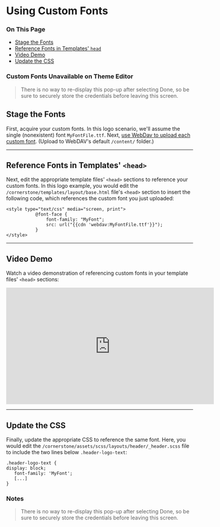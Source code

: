 <h1>Using Custom Fonts</h1>

<div class="otp" id="no-index">
	<h3> On This Page </h3>
	<ul>
    <li><a href="#using-custom-fonts_stage-the-fonts">Stage the Fonts</a></li>
    <li><a href="#using-custom-fonts_reference-fonts">Reference Fonts in Templates' <code>head</code></a></li>
    <li><a href="#using-custom-fonts_video-demo">Video Demo</a></li>
    <li><a href="#using-custom-fonts_update-the-css">Update the CSS</a></li>
	</ul>
</div>


<div class="HubBlock--callout">
<div class="CalloutBlock--warning">
<div class="HubBlock-content">
    
<!-- theme: warning -->

### Custom Fonts Unavailable on Theme Editor
> There is no way to re-display this pop-up after selecting Done, so be sure to securely store the credentials before leaving this screen.

</div>
</div>
</div>

<a href='#using-custom-fonts_stage-the-fonts' aria-hidden='true' class='block-anchor'  id='using-custom-fonts_stage-the-fonts'><i aria-hidden='true' class='linkify icon'></i></a>

## Stage the Fonts

First, acquire your custom fonts. In this logo scenario, we'll assume the single (nonexistent) font `MyFontFile.ttf`.
Next, [use WebDav to upload each custom font](). (Upload to WebDAV's default `/content/` folder.)


---

<a href='#using-custom-fonts_reference-fonts' aria-hidden='true' class='block-anchor'  id='using-custom-fonts_reference-fonts'><i aria-hidden='true' class='linkify icon'></i></a>

## Reference Fonts in Templates' `<head>`

Next, edit the appropriate template files' `<head>` sections to reference your custom fonts. In this logo example, you would edit the `/cornerstone/templates/layout/base.html` file's `<head>` section to insert the following code, which references the custom font you just uploaded:
	
```
<style type="text/css" media="screen, print">
           @font-face {
               font-family: "MyFont";
               src: url("{{cdn 'webdav:MyFontFile.ttf'}}");
           }
</style>
```

---

<a href='#using-custom-fonts_video-demo' aria-hidden='true' class='block-anchor'  id='using-custom-fonts_video-demo'><i aria-hidden='true' class='linkify icon'></i></a>

## Video Demo

Watch a video demonstration of referencing custom fonts in your template files' `<head>` sections: 

<iframe width="560" height="315" src="https://www.youtube.com/embed/-w7Hbn_p_pw" frameborder="0" allow="autoplay; encrypted-media" allowfullscreen></iframe>

---

<a href='#using-custom-fonts_update-the-css' aria-hidden='true' class='block-anchor'  id='using-custom-fonts_update-the-css'><i aria-hidden='true' class='linkify icon'></i></a>

## Update the CSS

Finally, update the appropriate CSS to reference the same font. Here, you would edit the `/cornerstone/assets/scss/layouts/header/_header.scss` file to include the two lines below `.header-logo-text`:

```
.header-logo-text {
display: block;
   font-family: 'MyFont';
   [...]
}
```

<div class="HubBlock--callout">
<div class="CalloutBlock--">
<div class="HubBlock-content">
    
<!-- theme:  -->

### Notes
> There is no way to re-display this pop-up after selecting Done, so be sure to securely store the credentials before leaving this screen.

</div>
</div>
</div>

